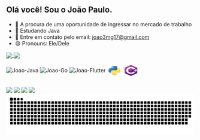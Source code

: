 ## Olá você! Sou o João Paulo.

- 🔭 A procura de uma oportunidade de ingressar no mercado de trabalho
- 🌱 Estudando Java
- 💬 Entre em contato pelo email: joao3mg17@gmail.com
- 😄 Pronouns: Ele/Dele

<a href="https://github.com/ittsjoao/github-readme-stats">
  <img height=200 align="center" src="https://github-readme-stats.vercel.app/api?username=ittsjoao&show_icons=true&theme=radical&include_all_commits=true" />
</a>
<a href="https://github.com/ittsjoao/convoychat">
  <img height=200 align="center" src="https://github-readme-stats.vercel.app/api/top-langs/?username=ittsjoao&show_icons=true&theme=radical&size_&size_weight=1&count_weight=0" />
</a>

<div style="display: inline_block"><br>
  <img align="center" alt="Joao-Java" height="30" width="40" src="https://cdn.jsdelivr.net/gh/devicons/devicon@latest/icons/java/java-original-wordmark.svg">
  <img align="center" alt="Joao-Go" height="30" width="40" src="https://cdn.jsdelivr.net/gh/devicons/devicon@latest/icons/go/go-original-wordmark.svg">
  <img align="center" alt="Joao-Flutter" height="30" width="40" src="https://cdn.jsdelivr.net/gh/devicons/devicon@latest/icons/flutter/flutter-original.svg">
  <img align="center" alt="Joao-Python" height="30" width="40" src="https://raw.githubusercontent.com/devicons/devicon/master/icons/python/python-original.svg">
  <img align="center" alt="Joao-Csharp" height="30" width="40" src="https://raw.githubusercontent.com/devicons/devicon/master/icons/csharp/csharp-original.svg">
</div>
 
 ##

<div> 
  <a href="https://instagram.com/itts.joao" target="_blank"><img src="https://img.shields.io/badge/-Instagram-%23E4405F?style=for-the-badge&logo=instagram&logoColor=white" target="_blank"></a>
  <a href="https://www.last.fm/pt/user/Zatrakk" target="_blank"><img src="https://img.shields.io/badge/last.fm-D51007?style=for-the-badge&logo=last.fm&logoColor=white"></a> 
  <a href = "mailto:joao3mg17@gmail.com"><img src="https://img.shields.io/badge/Gmail-D14836?style=for-the-badge&logo=gmail&logoColor=white"></a>
  <a href="https://www.linkedin.com/in/joaopaulo3m/" target="_blank"><img src="https://img.shields.io/badge/-LinkedIn-%230077B5?style=for-the-badge&logo=linkedin&logoColor=white" target="_blank"></a> 
</div>

<picture>
  <source media="(prefers-color-scheme: dark)" srcset="https://raw.githubusercontent.com/ittsjoao/ittsjoao/output/github-contribution-grid-snake-dark.svg">
  <source media="(prefers-color-scheme: light)" srcset="https://raw.githubusercontent.com/YourUser/ittsjoao/output/github-contribution-grid-snake.svg">
  <img alt="github contribution grid snake animation" src="https://raw.githubusercontent.com/ittsjoao/ittsjoao/output/github-contribution-grid-snake.svg">
</picture>
